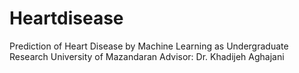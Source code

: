 # Heartdisease
Prediction of Heart Disease by Machine Learning as Undergraduate Research 
University of Mazandaran
Advisor: Dr. Khadijeh Aghajani
